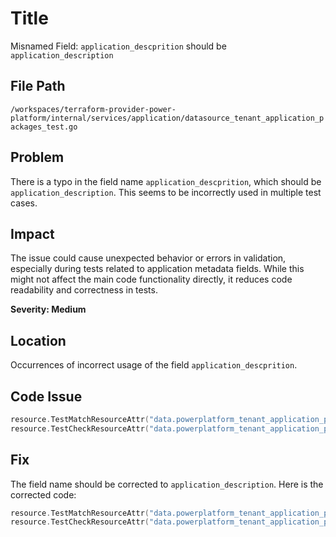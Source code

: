 # Title

Misnamed Field: `application_descprition` should be `application_description`

## File Path

`/workspaces/terraform-provider-power-platform/internal/services/application/datasource_tenant_application_packages_test.go`

## Problem

There is a typo in the field name `application_descprition`, which should be `application_description`. This seems to be incorrectly used in multiple test cases.

## Impact

The issue could cause unexpected behavior or errors in validation, especially during tests related to application metadata fields. While this might not affect the main code functionality directly, it reduces code readability and correctness in tests.

**Severity: Medium**

## Location

Occurrences of incorrect usage of the field `application_descprition`.

## Code Issue

```go
resource.TestMatchResourceAttr("data.powerplatform_tenant_application_packages.all_applications", "applications.0.application_descprition", regexp.MustCompile(helpers.StringRegex))
resource.TestCheckResourceAttr("data.powerplatform_tenant_application_packages.all_applications", "applications.0.application_descprition", "An easier way to get and manage approvals.")
```

## Fix

The field name should be corrected to `application_description`. Here is the corrected code:

```go
resource.TestMatchResourceAttr("data.powerplatform_tenant_application_packages.all_applications", "applications.0.application_description", regexp.MustCompile(helpers.StringRegex))
resource.TestCheckResourceAttr("data.powerplatform_tenant_application_packages.all_applications", "applications.0.application_description", "An easier way to get and manage approvals.")
```